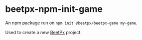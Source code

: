 # beetpx-npm-init-game

An npm package run on `npm init @beetpx/beetpx-game my-game`.

Used to create a new [BeetPx](https://beetpx.dev) project.

